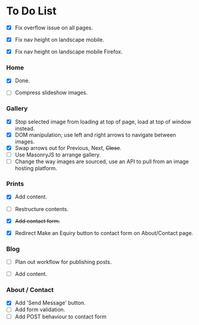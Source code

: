 # To Do List

- [x] Fix overflow issue on all pages.
- [x] Fix nav height on landscape mobile.
- [x] Fix nav height on landscape mobile Firefox.


### Home

- [x] Done.
- [ ] Compress slideshow images.
 

### Gallery

- [x] Stop selected image from loading at top of page, load at top of window instead.
- [x] DOM manipulation; use left and right arrows to navigate between images.
- [x] Swap arrows out for Previous, Next, ~~Close~~.
- [ ] Use MasonryJS to arrange gallery.
- [ ] Change the way images are sourced, use an API to pull from an image hosting platform.

### Prints

- [x] Add content.
- [ ] Restructure contents.
- [x] ~~Add contact form.~~
- [x] Redirect Make an Equiry button to contact form on About/Contact page.


### Blog

- [ ] Plan out workflow for publishing posts.
- [ ] Add content.



### About / Contact

- [x] Add 'Send Message' button.
- [ ] Add form validation.
- [ ] Add POST behaviour to contact form
